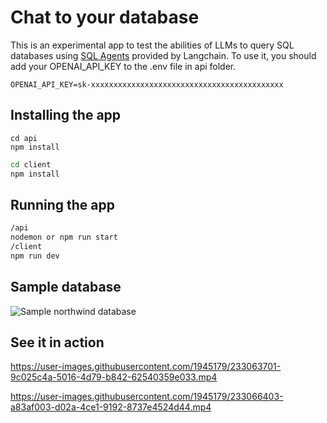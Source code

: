 # Chat to your database

This is an experimental app to test the abilities of LLMs to query SQL databases using [SQL Agents](https://github.com/Syed007Hassan/Langchain) provided by Langchain.
To use it, you should add your OPENAI_API_KEY to the .env file in api folder.

```
OPENAI_API_KEY=sk-xxxxxxxxxxxxxxxxxxxxxxxxxxxxxxxxxxxxxxxxxxx
```

## Installing the app

```bash!
cd api
npm install
```

```bash
cd client
npm install
```

## Running the app

```bash
/api
nodemon or npm run start
/client
npm run dev
```

## Sample database
![Sample northwind database](https://user-images.githubusercontent.com/1945179/233065892-25edda54-01a2-467d-8a72-b96a30c71a5a.png)

## See it in action
https://user-images.githubusercontent.com/1945179/233063701-9c025c4a-5016-4d79-b842-62540359e033.mp4

https://user-images.githubusercontent.com/1945179/233066403-a83af003-d02a-4ce1-9192-8737e4524d44.mp4


